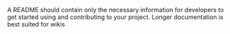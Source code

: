 A README should contain only the necessary information for developers to get started using and contributing to your project. Longer documentation is best suited for wikis
 
